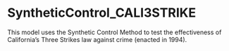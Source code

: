 # SyntheticControl_CALI3STRIKE
This model uses the Synthetic Control Method to test the effectiveness of California’s Three Strikes law against crime (enacted in 1994). 
